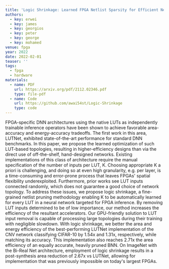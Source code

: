 ```yaml
---
title: 'Logic Shrinkage: Learned FPGA Netlist Sparsity for Efficient Neural Network Inference'
authors:
  - key: erwei
  - key: james
  - key: georgios
  - key: peter
  - key: george
  - key: mohamed
venue: fpga
year: 2022
date: 2022-02-01
teaser: ''
tags:
  - fpga
  - hardware
materials:
  - name: PDF
    url: https://arxiv.org/pdf/2112.02346.pdf
    type: file-pdf
  - name: Code
    url: https://github.com/awai54st/Logic-Shrinkage
    type: code
---
```

FPGA-specific DNN architectures using the native LUTs as independently trainable inference operators have been shown to achieve favorable area-accuracy and energy-accuracy tradeoffs. The first work in this area, LUTNet, exhibited state-of-the-art performance for standard DNN benchmarks. In this paper, we propose the learned optimization of such LUT-based topologies, resulting in higher-efficiency designs than via the direct use of off-the-shelf, hand-designed networks. Existing implementations of this class of architecture require the manual specification of the number of inputs per LUT, K. Choosing appropriate K a priori is challenging, and doing so at even high granularity, e.g. per layer, is a time-consuming and error-prone process that leaves FPGAs' spatial flexibility underexploited. Furthermore, prior works see LUT inputs connected randomly, which does not guarantee a good choice of network topology. To address these issues, we propose logic shrinkage, a fine-grained netlist pruning methodology enabling K to be automatically learned for every LUT in a neural network targeted for FPGA inference. By removing LUT inputs determined to be of low importance, our method increases the efficiency of the resultant accelerators. Our GPU-friendly solution to LUT input removal is capable of processing large topologies during their training with negligible slowdown. With logic shrinkage, we better the area and energy efficiency of the best-performing LUTNet implementation of the CNV network classifying CIFAR-10 by 1.54x and 1.31x, respectively, while matching its accuracy. This implementation also reaches 2.71x the area efficiency of an equally accurate, heavily pruned BNN. On ImageNet with the Bi-Real Net architecture, employment of logic shrinkage results in a post-synthesis area reduction of 2.67x vs LUTNet, allowing for implementation that was previously impossible on today's largest FPGAs.
